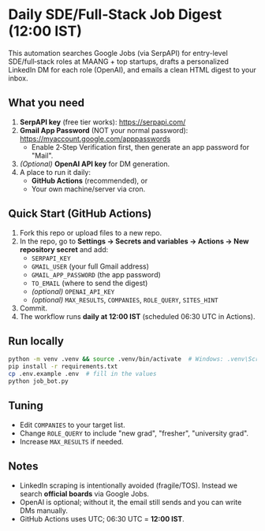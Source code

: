 # Daily SDE/Full‑Stack Job Digest (12:00 IST)

This automation searches Google Jobs (via SerpAPI) for entry-level SDE/full‑stack roles at MAANG + top startups, drafts a personalized LinkedIn DM for each role (OpenAI), and emails a clean HTML digest to your inbox.

## What you need
1. **SerpAPI key** (free tier works): https://serpapi.com/
2. **Gmail App Password** (NOT your normal password): https://myaccount.google.com/apppasswords
   - Enable 2‑Step Verification first, then generate an app password for "Mail".
3. *(Optional)* **OpenAI API key** for DM generation.
4. A place to run it daily:
   - **GitHub Actions** (recommended), or
   - Your own machine/server via cron.

## Quick Start (GitHub Actions)
1. Fork this repo or upload files to a new repo.
2. In the repo, go to **Settings → Secrets and variables → Actions → New repository secret** and add:
   - `SERPAPI_KEY`
   - `GMAIL_USER` (your full Gmail address)
   - `GMAIL_APP_PASSWORD` (the app password)
   - `TO_EMAIL` (where to send the digest)
   - *(optional)* `OPENAI_API_KEY`
   - *(optional)* `MAX_RESULTS`, `COMPANIES`, `ROLE_QUERY`, `SITES_HINT`
3. Commit.
4. The workflow runs **daily at 12:00 IST** (scheduled 06:30 UTC in Actions).

## Run locally
```bash
python -m venv .venv && source .venv/bin/activate  # Windows: .venv\Scripts\activate
pip install -r requirements.txt
cp .env.example .env  # fill in the values
python job_bot.py
```

## Tuning
- Edit `COMPANIES` to your target list.
- Change `ROLE_QUERY` to include "new grad", "fresher", "university grad".
- Increase `MAX_RESULTS` if needed.

## Notes
- LinkedIn scraping is intentionally avoided (fragile/TOS). Instead we search **official boards** via Google Jobs.
- OpenAI is optional; without it, the email still sends and you can write DMs manually.
- GitHub Actions uses UTC; 06:30 UTC = **12:00 IST**.
